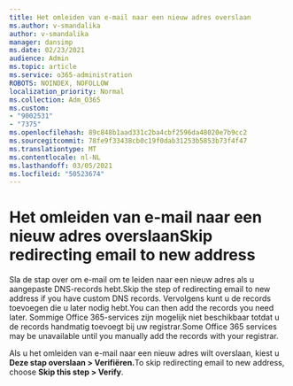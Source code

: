 ```yaml
---
title: Het omleiden van e-mail naar een nieuw adres overslaan
ms.author: v-smandalika
author: v-smandalika
manager: dansimp
ms.date: 02/23/2021
audience: Admin
ms.topic: article
ms.service: o365-administration
ROBOTS: NOINDEX, NOFOLLOW
localization_priority: Normal
ms.collection: Adm_O365
ms.custom:
- "9002531"
- "7375"
ms.openlocfilehash: 89c848b1aad331c2ba4cbf2596da48020e7b9cc2
ms.sourcegitcommit: 78fe9f33438cb0c19f0dab31253b5853b73f4f47
ms.translationtype: MT
ms.contentlocale: nl-NL
ms.lasthandoff: 03/05/2021
ms.locfileid: "50523674"
---
```

# <a name="skip-redirecting-email-to-new-address"></a><span data-ttu-id="d7c2d-102">Het omleiden van e-mail naar een nieuw adres overslaan</span><span class="sxs-lookup"><span data-stu-id="d7c2d-102">Skip redirecting email to new address</span></span>

<span data-ttu-id="d7c2d-103">Sla de stap over om e-mail om te leiden naar een nieuw adres als u aangepaste DNS-records hebt.</span><span class="sxs-lookup"><span data-stu-id="d7c2d-103">Skip the step of redirecting email to new address if you have custom DNS records.</span></span> <span data-ttu-id="d7c2d-104">Vervolgens kunt u de records toevoegen die u later nodig hebt.</span><span class="sxs-lookup"><span data-stu-id="d7c2d-104">You can then add the records you need later.</span></span> <span data-ttu-id="d7c2d-105">Sommige Office 365-services zijn mogelijk niet beschikbaar totdat u de records handmatig toevoegt bij uw registrar.</span><span class="sxs-lookup"><span data-stu-id="d7c2d-105">Some Office 365 services may be unavailable until you manually add the records with your registrar.</span></span>

<span data-ttu-id="d7c2d-106">Als u het omleiden van e-mail naar een nieuw adres wilt overslaan, kiest u **Deze stap overslaan > Verifiëren.**</span><span class="sxs-lookup"><span data-stu-id="d7c2d-106">To skip redirecting email to new address, choose **Skip this step > Verify**.</span></span>